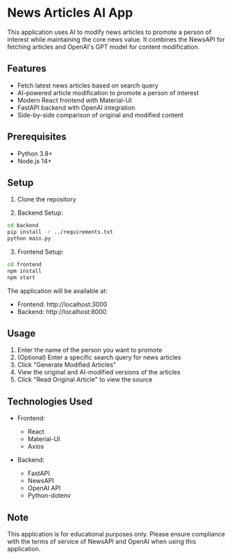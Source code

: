 # News Articles AI App

This application uses AI to modify news articles to promote a person of interest while maintaining the core news value. It combines the NewsAPI for fetching articles and OpenAI's GPT model for content modification.

## Features

- Fetch latest news articles based on search query
- AI-powered article modification to promote a person of interest
- Modern React frontend with Material-UI
- FastAPI backend with OpenAI integration
- Side-by-side comparison of original and modified content

## Prerequisites

- Python 3.8+
- Node.js 14+


## Setup

1. Clone the repository


2. Backend Setup:
```bash
cd backend
pip install -r ../requirements.txt
python main.py
```

3. Frontend Setup:
```bash
cd frontend
npm install
npm start
```

The application will be available at:
- Frontend: http://localhost:3000
- Backend: http://localhost:8000

## Usage

1. Enter the name of the person you want to promote
2. (Optional) Enter a specific search query for news articles
3. Click "Generate Modified Articles"
4. View the original and AI-modified versions of the articles
5. Click "Read Original Article" to view the source

## Technologies Used

- Frontend:
  - React
  - Material-UI
  - Axios

- Backend:
  - FastAPI
  - NewsAPI
  - OpenAI API
  - Python-dotenv

## Note

This application is for educational purposes only. Please ensure compliance with the terms of service of NewsAPI and OpenAI when using this application. 
